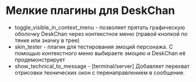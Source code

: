 # Мелкие плагины для DeskChan
 - toggle_visible_in_context_menu - позволяет прятать графическую оболочку DeskChan через контекстное меню (правой кнопкой по тянке или значку в трее)
 - skin_tester - плагин для тестирования эмоций персонажа. С помощью контекстного меню выбираете эмоцию и DeskChan её продемонстрирует
 - show_technical_to_message - [terminal/server] Добавляет перехват отрисовки технических окон с перенаправлением в сообщение.

